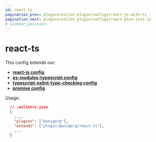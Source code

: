 ```yaml
---
id: react-ts
pagination_prev: plugins/eslint-plugin/configs/react-js-with-ts
pagination_next: plugins/eslint-plugin/configs/react-plus-jest-js
# sidebar_position: 
---
```


# react-ts

This config extends our:
-  **[react-js config](plugins/eslint-plugin/configs/react-js.md)**
-  **[es-modules-typescript config](plugins/eslint-plugin/configs/esm-typescript.md)**
-  **[typescript-eslint-type-checking config](plugins/eslint-plugin/configs/ts-eslint-with-type-checking.md)**
-  **[promise config](plugins/eslint-plugin/configs/promise.md)**


Usage:

```json
  // .eslintrc.json
  {
    ...,
    "plugins": ["@uniqorg"],
    "extends": ["plugin:@uniqorg/react-ts"],
    ...
  }
```
